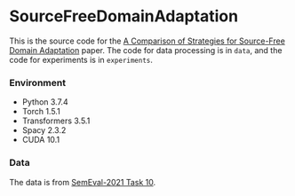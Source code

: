 # SourceFreeDomainAdaptation

This is the source code for the [A Comparison of Strategies for Source-Free Domain Adaptation](https://openreview.net/pdf?id=r0MNmnx4gHX) paper. The code for data processing is in `data`, and the code for experiments is in `experiments`.

### Environment

- Python 3.7.4
- Torch 1.5.1
- Transformers 3.5.1
- Spacy 2.3.2
- CUDA 10.1

### Data

The data is from [SemEval-2021 Task 10](https://machine-learning-for-medical-language.github.io/source-free-domain-adaptation/).